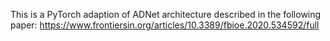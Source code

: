This is a PyTorch adaption of ADNet architecture described in the following paper:
https://www.frontiersin.org/articles/10.3389/fbioe.2020.534592/full
